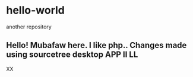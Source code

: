 # hello-world
another repository

Hello!
Mubafaw here. I like php..
Changes made using sourcetree desktop
APP II
LL
--
XX